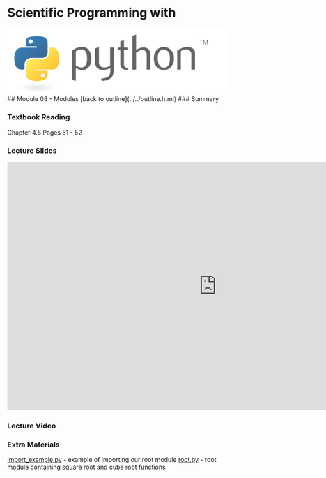 # Scientific Programming with 
<img src="../../imgs/python.png"/>
## Module 08 - Modules
[back to outline](../../outline.html)
### Summary

### Textbook Reading
Chapter 4.5
Pages 51 - 52

### Lecture Slides
<iframe src="https://docs.google.com/presentation/d/1LZhf4TftbenQIGrDpMBnSNQg12iO1fSlLBGC-KULLzY/embed?start=false&loop=false&delayms=3000" frameborder="0" width="960" height="569" allowfullscreen="true" mozallowfullscreen="true" webkitallowfullscreen="true"></iframe>

### Lecture Video

### Extra Materials
[import_example.py](import_example.py) - example of importing our root module
[root.py](root.py) - root module containing square root and cube root functions